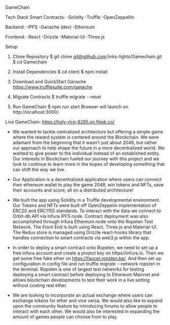 GameChain

Tech Stack
Smart Contracts: 
-Solidity
-Truffle
-OpenZeppellin

Backend:
-IPFS
-Ganache (dev)
-Ethereum

Frontend:
-React
-Drizzle
-Material-UI
-Three.js

Setup
1. Clone Repository
    $ git clone git@github.com:links-lights/Gamechain.git
    $ cd Gamechain

2. Install Dependencies
    $ cd client
    $ npm install

3. Download and QuickStart Ganache 
    https://www.trufflesuite.com/ganache

4. Migrate Contracts
    $ truffle migrate --reset

5. Run GameChain 
    $ npm run start
    Browser will launch on http://localhost:3000/.

Live
   GameChain: https://holy-rice-8295.on.fleek.co/ 

-   We wanted to tackle centralized architecture but offering a simple game where the reward system is centered around the Blockchain. We were adamant from the beginning that it wasn’t just about 2048, but rather our approach to help shape the future in a more decentralized world. We wanted to give power to the individual instead of an established entity. Our interests in Blockchain fueled our journey with this project and we look to continue to learn more in the hopes of developing something that can shift the way we live. 

-   Our Application is a decentralized application where users can connect their ethereum wallet to play the game 2048, win tokens and NFTs, save their accounts and score; all on a distributed architecture!
   
-   We built the app using Solidity in a Truffle developmental environment. Our Tokens and NFTs were built off OpenZeppelin implementation of ERC20 and ERC1155 standards. To interact with the data we connect to Orbit-db API via Infura IPFS node. Contract deployment was also accomplished through Infura Ethereum node onto the Ropsten Test Network. The Front End is built using React, Three.js and Material-UI. The Redux store is managed using Drizzle react-hooks library that handles connection to smart contracts via web3.js within the app.

-   In order to deploy a smart contract onto Ropsten, we need to set up a free infura account and create a project key on https//infura.io. Then we get some free fake ether on https://faucet.ropsten.be/. And then set up configuration in config file and run truffle migrate --network ropsten in the terminal. Ropsten is one of largest test networks for testing deploying a smart contract before deploying to Ethereum Mainnet and allows blockchain developments to test their work in a live setting without costing real ether. 

-   We are looking to incorporate an actual exchange where users can exchange tokens for ether and vice versa. We would also like to expand upon the community feature by introducing forums to allow people to interact with each other. We would also be interested in expanding the amount of games people can choose from to play. 




